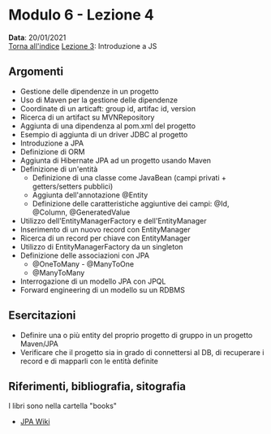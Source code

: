 # Modulo 6 - Lezione 4

__Data__: 20/01/2021  
[Torna all'indice](/README.md)
[Lezione 3](/modulo-06/lezione-3.md): Introduzione a JS  

## Argomenti

- Gestione delle dipendenze in un progetto
- Uso di Maven per la gestione delle dipendenze
- Coordinate di un articaft: group id, artifac id, version
- Ricerca di un artifact su MVNRepository
- Aggiunta di una dipendenza al pom.xml del progetto
- Esempio di aggiunta di un driver JDBC al progetto
- Introduzione a JPA
- Definizione di ORM
- Aggiunta di Hibernate JPA ad un progetto usando Maven
- Definizione di un'entità
  - Definizione di una classe come JavaBean (campi privati + getters/setters pubblici)
  - Aggiunta dell'annotazione @Entity
  - Definizione delle caratteristiche aggiuntive dei campi: @Id, @Column, @GeneratedValue
- Utilizzo dell'EntityManagerFactory e dell'EntityManager
- Inserimento di un nuovo record con EntityManager
- Ricerca di un record per chiave con EntityManager
- Utilizzo di EntityManagerFactory da un singleton
- Definizione delle associazioni con JPA
  - @OneToMany - @ManyToOne
  - @ManyToMany
- Interrogazione di un modello JPA con JPQL
- Forward engineering di un modello su un RDBMS

## Esercitazioni

- Definire una o più entity del proprio progetto di gruppo in un progetto Maven/JPA
- Verificare che il progetto sia in grado di connettersi al DB, di recuperare i record e di mapparli con le entità definite

## Riferimenti, bibliografia, sitografia

I libri sono nella cartella "books"

- [JPA Wiki](https://en.wikibooks.org/wiki/Java_Persistence)

